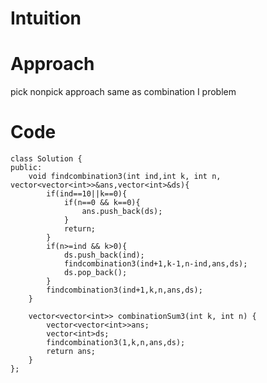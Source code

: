 # Intuition
<!-- Describe your first thoughts on how to solve this problem. -->

# Approach
pick nonpick approach same as combination I problem


# Code
```
class Solution {
public:
    void findcombination3(int ind,int k, int n, vector<vector<int>>&ans,vector<int>&ds){
        if(ind==10||k==0){
            if(n==0 && k==0){
                ans.push_back(ds);
            }
            return;
        }
        if(n>=ind && k>0){
            ds.push_back(ind);
            findcombination3(ind+1,k-1,n-ind,ans,ds);
            ds.pop_back();
        }
        findcombination3(ind+1,k,n,ans,ds);
    }

    vector<vector<int>> combinationSum3(int k, int n) {
        vector<vector<int>>ans;
        vector<int>ds;
        findcombination3(1,k,n,ans,ds);
        return ans;
    }
};
```
